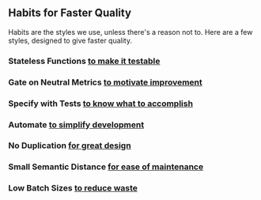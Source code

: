 ## Habits for Faster Quality

Habits are the styles we use, unless there's a reason not to. Here are a few styles, designed to give faster quality.

### Stateless Functions [to make it testable](stateless-functions.md)

### Gate on Neutral Metrics [to motivate improvement](neutral-metrics.md)

### Specify with Tests [to know what to accomplish](spec-with-tests.md)

### Automate [to simplify development](automate.md)

### No Duplication [for great design](no-duplication.md)

### Small Semantic Distance [for ease of maintenance](small-semantic-distance.md)

### Low Batch Sizes [to reduce waste](low-batch-sizes.md)
